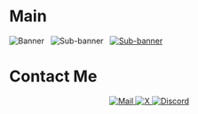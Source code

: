 # Main
<a>
    <img alt="Banner" src="https://github.com/hayfidev/hayfii/blob/main/banner.png">
</a>
&nbsp
<a>
    <img alt="Sub-banner" src="https://github.com/hayfidev/hayfii/blob/main/subbanner.png">
</a>
&nbsp
<a href="https://dsc.gg/hayfi">
    <img alt="Sub-banner" src="https://github.com/hayfidev/hayfii/blob/main/discordserver.png">
</a>

# Contact Me
<p align="center">
    <a href="mailto:hayfilol@pissmail.com">
        <img alt="Mail" src="https://github.com/hayfidev/hayfii/blob/main/mail.png">
    </a>
    <a href="https://twitter.com/hayfiexperience">
        <img alt="X" src="https://github.com/hayfidev/hayfii/blob/main/x.png">
    </a>
    <a href="https://discord.com/users/800285222385614848">
        <img alt="Discord" src="https://github.com/hayfidev/hayfii/blob/main/discord.png">
    </a>
</p>
